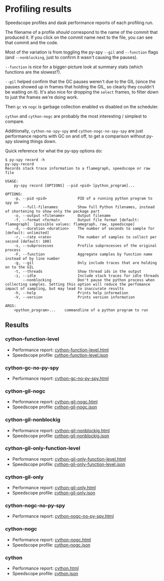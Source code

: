 # Profiling results

Speedscope profiles and dask performance reports of each profiling run.

The filename of a profile _should_ correspond to the name of the commit that produced it.
If you click on the commit name next to the file, you can see that commit and the code.

Most of the variation is from toggling the py-spy `--gil` and `--function` flags
(and `--nonblocking`, just to confirm it wasn't causing the pauses).

`--function` is nice for a bigger-picture look at summary stats (which functions are the slowest?).

`--gil` helped confirm that the GC pauses weren't due to the GIL
(since the pauses showed up in frames that holding the GIL, so clearly they couldn't be waiting on it).
It's also nice for dropping the `select` frames, to filter down to just the frames we're doing work.

Then `gc` vs `nogc` is garbage collection enabled vs disabled on the scheduler.

`cython` and `cython-nogc` are probably the most interesting / simplest to compare.

Additionally, `cython-no-spy-spy` and `cython-nogc-no-spy-spy` are just performance reports with GC on and off,
to get a comparison without py-spy slowing things down.

Quick reference for what the py-spy options do:
```shell
$ py-spy record -h
py-spy-record
Records stack trace information to a flamegraph, speedscope or raw file

USAGE:
    py-spy record [OPTIONS] --pid <pid> [python_program]...

OPTIONS:
    -p, --pid <pid>              PID of a running python program to spy on
        --full-filenames         Show full Python filenames, instead of shortening to show only the package part
    -o, --output <filename>      Output filename
    -f, --format <format>        Output file format [default: flamegraph]  [possible values: flamegraph, raw, speedscope]
    -d, --duration <duration>    The number of seconds to sample for [default: unlimited]
    -r, --rate <rate>            The number of samples to collect per second [default: 100]
    -s, --subprocesses           Profile subprocesses of the original process
    -F, --function               Aggregate samples by function name instead of by line number
    -g, --gil                    Only include traces that are holding on to the GIL
    -t, --threads                Show thread ids in the output
    -i, --idle                   Include stack traces for idle threads
        --nonblocking            Don't pause the python process when collecting samples. Setting this option will reduce the perfomance impact of sampling, but may lead to inaccurate results
    -h, --help                   Prints help information
    -V, --version                Prints version information

ARGS:
    <python_program>...    commandline of a python program to run
```

## Results


### cython-function-level
* Performance report: [cython-function-level.html](https://rawcdn.githack.com/gjoseph92/dask-profiling-coiled/e48d1e07ff9ab9f61360e04b597d0b58c0e3e2c8/results/cython-function-level.html?raw=true)
* Speedscope profile: [cython-function-level.json](https://www.speedscope.app/#profileURL=https%3A%2F%2Frawcdn.githack.com%2Fgjoseph92%2Fdask-profiling-coiled%2Fe48d1e07ff9ab9f61360e04b597d0b58c0e3e2c8%2Fresults%2Fcython-function-level.json%3Fraw%3Dtrue&title=cython-function-level)

### cython-gc-no-py-spy
* Performance report: [cython-gc-no-py-spy.html](https://rawcdn.githack.com/gjoseph92/dask-profiling-coiled/e48d1e07ff9ab9f61360e04b597d0b58c0e3e2c8/results/cython-gc-no-py-spy.html?raw=true)

### cython-gil-nogc
* Performance report: [cython-gil-nogc.html](https://rawcdn.githack.com/gjoseph92/dask-profiling-coiled/e48d1e07ff9ab9f61360e04b597d0b58c0e3e2c8/results/cython-gil-nogc.html?raw=true)
* Speedscope profile: [cython-gil-nogc.json](https://www.speedscope.app/#profileURL=https%3A%2F%2Frawcdn.githack.com%2Fgjoseph92%2Fdask-profiling-coiled%2Fe48d1e07ff9ab9f61360e04b597d0b58c0e3e2c8%2Fresults%2Fcython-gil-nogc.json%3Fraw%3Dtrue&title=cython-gil-nogc)

### cython-gil-nonblockig
* Performance report: [cython-gil-nonblockig.html](https://rawcdn.githack.com/gjoseph92/dask-profiling-coiled/e48d1e07ff9ab9f61360e04b597d0b58c0e3e2c8/results/cython-gil-nonblockig.html?raw=true)
* Speedscope profile: [cython-gil-nonblockig.json](https://www.speedscope.app/#profileURL=https%3A%2F%2Frawcdn.githack.com%2Fgjoseph92%2Fdask-profiling-coiled%2Fe48d1e07ff9ab9f61360e04b597d0b58c0e3e2c8%2Fresults%2Fcython-gil-nonblockig.json%3Fraw%3Dtrue&title=cython-gil-nonblockig)

### cython-gil-only-function-level
* Performance report: [cython-gil-only-function-level.html](https://rawcdn.githack.com/gjoseph92/dask-profiling-coiled/e48d1e07ff9ab9f61360e04b597d0b58c0e3e2c8/results/cython-gil-only-function-level.html?raw=true)
* Speedscope profile: [cython-gil-only-function-level.json](https://www.speedscope.app/#profileURL=https%3A%2F%2Frawcdn.githack.com%2Fgjoseph92%2Fdask-profiling-coiled%2Fe48d1e07ff9ab9f61360e04b597d0b58c0e3e2c8%2Fresults%2Fcython-gil-only-function-level.json%3Fraw%3Dtrue&title=cython-gil-only-function-level)

### cython-gil-only
* Performance report: [cython-gil-only.html](https://rawcdn.githack.com/gjoseph92/dask-profiling-coiled/e48d1e07ff9ab9f61360e04b597d0b58c0e3e2c8/results/cython-gil-only.html?raw=true)
* Speedscope profile: [cython-gil-only.json](https://www.speedscope.app/#profileURL=https%3A%2F%2Frawcdn.githack.com%2Fgjoseph92%2Fdask-profiling-coiled%2Fe48d1e07ff9ab9f61360e04b597d0b58c0e3e2c8%2Fresults%2Fcython-gil-only.json%3Fraw%3Dtrue&title=cython-gil-only)

### cython-nogc-no-py-spy
* Performance report: [cython-nogc-no-py-spy.html](https://rawcdn.githack.com/gjoseph92/dask-profiling-coiled/e48d1e07ff9ab9f61360e04b597d0b58c0e3e2c8/results/cython-nogc-no-py-spy.html?raw=true)

### cython-nogc
* Performance report: [cython-nogc.html](https://rawcdn.githack.com/gjoseph92/dask-profiling-coiled/e48d1e07ff9ab9f61360e04b597d0b58c0e3e2c8/results/cython-nogc.html?raw=true)
* Speedscope profile: [cython-nogc.json](https://www.speedscope.app/#profileURL=https%3A%2F%2Frawcdn.githack.com%2Fgjoseph92%2Fdask-profiling-coiled%2Fe48d1e07ff9ab9f61360e04b597d0b58c0e3e2c8%2Fresults%2Fcython-nogc.json%3Fraw%3Dtrue&title=cython-nogc)

### cython
* Performance report: [cython.html](https://rawcdn.githack.com/gjoseph92/dask-profiling-coiled/e48d1e07ff9ab9f61360e04b597d0b58c0e3e2c8/results/cython.html?raw=true)
* Speedscope profile: [cython.json](https://www.speedscope.app/#profileURL=https%3A%2F%2Frawcdn.githack.com%2Fgjoseph92%2Fdask-profiling-coiled%2Fe48d1e07ff9ab9f61360e04b597d0b58c0e3e2c8%2Fresults%2Fcython.json%3Fraw%3Dtrue&title=cython)

